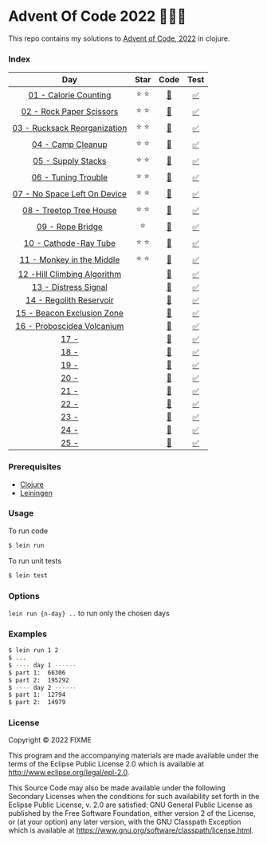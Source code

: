 # Advent Of Code 2022 :christmas_tree::santa::gift:

This repo contains my solutions to [Advent of Code, 2022](https://adventofcode.com/2022) in clojure.

### Index

|                                 Day                                 |     Star      |                 Code                  |                     Test                      |
|:-------------------------------------------------------------------:|:-------------:|:-------------------------------------:|:---------------------------------------------:|
|    [01 - Calorie Counting](https://adventofcode.com/2022/day/1)     | :star: :star: | [:page_facing_up:](src/aoc/day01.clj) | [:white_check_mark:](test/aoc/day01_test.clj) |
|   [02 - Rock Paper Scissors](https://adventofcode.com/2022/day/2)   | :star: :star: | [:page_facing_up:](src/aoc/day02.clj) | [:white_check_mark:](test/aoc/day02_test.clj) |
| [03 - Rucksack Reorganization](https://adventofcode.com/2022/day/3) | :star: :star: | [:page_facing_up:](src/aoc/day03.clj) | [:white_check_mark:](test/aoc/day03_test.clj) |
|      [04 - Camp Cleanup](https://adventofcode.com/2022/day/4)       | :star: :star: | [:page_facing_up:](src/aoc/day04.clj) | [:white_check_mark:](test/aoc/day04_test.clj) |
|      [05 - Supply Stacks](https://adventofcode.com/2022/day/5)      | :star: :star: | [:page_facing_up:](src/aoc/day05.clj) | [:white_check_mark:](test/aoc/day05_test.clj) |
|     [06 - Tuning Trouble](https://adventofcode.com/2022/day/6)      | :star: :star: | [:page_facing_up:](src/aoc/day06.clj) | [:white_check_mark:](test/aoc/day06_test.clj) |
| [07 - No Space Left On Device](https://adventofcode.com/2022/day/7) | :star: :star: | [:page_facing_up:](src/aoc/day07.clj) | [:white_check_mark:](test/aoc/day07_test.clj) |
|   [08 - Treetop Tree House](https://adventofcode.com/2022/day/8)    | :star: :star: | [:page_facing_up:](src/aoc/day08.clj) | [:white_check_mark:](test/aoc/day08_test.clj) |
|       [09 - Rope Bridge](https://adventofcode.com/2022/day/9)       |    :star:     | [:page_facing_up:](src/aoc/day09.clj) | [:white_check_mark:](test/aoc/day09_test.clj) |
|    [10 - Cathode-Ray Tube](https://adventofcode.com/2022/day/10)    | :star: :star: | [:page_facing_up:](src/aoc/day10.clj) | [:white_check_mark:](test/aoc/day10_test.clj) |
|  [11 - Monkey in the Middle](https://adventofcode.com/2022/day/11)  | :star: :star: | [:page_facing_up:](src/aoc/day11.clj) | [:white_check_mark:](test/aoc/day11_test.clj) |
| [12 -Hill Climbing Algorithm](https://adventofcode.com/2022/day/12) |               | [:page_facing_up:](src/aoc/day12.clj) | [:white_check_mark:](test/aoc/day12_test.clj) |
|    [13 - Distress Signal](https://adventofcode.com/2022/day/13)     |               | [:page_facing_up:](src/aoc/day13.clj) | [:white_check_mark:](test/aoc/day13_test.clj) |
|   [14 - Regolith Reservoir](https://adventofcode.com/2022/day/14)   |               | [:page_facing_up:](src/aoc/day14.clj) | [:white_check_mark:](test/aoc/day14_test.clj) |
| [15 - Beacon Exclusion Zone](https://adventofcode.com/2022/day/15)  |               | [:page_facing_up:](src/aoc/day15.clj) | [:white_check_mark:](test/aoc/day15_test.clj) |
| [16 - Proboscidea Volcanium](https://adventofcode.com/2022/day/16)  |               | [:page_facing_up:](src/aoc/day16.clj) | [:white_check_mark:](test/aoc/day16_test.clj) |
|            [17 - ](https://adventofcode.com/2022/day/17)            |               | [:page_facing_up:](src/aoc/day17.clj) | [:white_check_mark:](test/aoc/day17_test.clj) |
|            [18 - ](https://adventofcode.com/2022/day/18)            |               | [:page_facing_up:](src/aoc/day18.clj) | [:white_check_mark:](test/aoc/day18_test.clj) |
|            [19 - ](https://adventofcode.com/2022/day/19)            |               | [:page_facing_up:](src/aoc/day19.clj) | [:white_check_mark:](test/aoc/day19_test.clj) |
|            [20 - ](https://adventofcode.com/2022/day/20)            |               | [:page_facing_up:](src/aoc/day20.clj) | [:white_check_mark:](test/aoc/day20_test.clj) |
|            [21 - ](https://adventofcode.com/2022/day/21)            |               | [:page_facing_up:](src/aoc/day21.clj) | [:white_check_mark:](test/aoc/day21_test.clj) |
|            [22 - ](https://adventofcode.com/2022/day/22)            |               | [:page_facing_up:](src/aoc/day22.clj) | [:white_check_mark:](test/aoc/day22_test.clj) |
|            [23 - ](https://adventofcode.com/2022/day/23)            |               | [:page_facing_up:](src/aoc/day23.clj) | [:white_check_mark:](test/aoc/day23_test.clj) |
|            [24 - ](https://adventofcode.com/2022/day/24)            |               | [:page_facing_up:](src/aoc/day24.clj) | [:white_check_mark:](test/aoc/day24_test.clj) |
|            [25 - ](https://adventofcode.com/2022/day/25)            |               | [:page_facing_up:](src/aoc/day25.clj) | [:white_check_mark:](test/aoc/day25_test.clj) |


### Prerequisites

- [Clojure](https://clojure.org/releases/downloads)
- [Leiningen](https://leiningen.org/)


### Usage

To run code

```bash
$ lein run
```

To run unit tests

```bash
$ lein test
```

### Options

`lein run {n-day} ..` to run only the chosen days

### Examples

```bash
$ lein run 1 2
$ ...
$ ---- day 1 ------
$ part 1:  66306
$ part 2:  195292
$ ---- day 2 ------
$ part 1:  12794
$ part 2:  14979
```

### License

Copyright © 2022 FIXME

This program and the accompanying materials are made available under the
terms of the Eclipse Public License 2.0 which is available at
http://www.eclipse.org/legal/epl-2.0.

This Source Code may also be made available under the following Secondary
Licenses when the conditions for such availability set forth in the Eclipse
Public License, v. 2.0 are satisfied: GNU General Public License as published by
the Free Software Foundation, either version 2 of the License, or (at your
option) any later version, with the GNU Classpath Exception which is available
at https://www.gnu.org/software/classpath/license.html.
